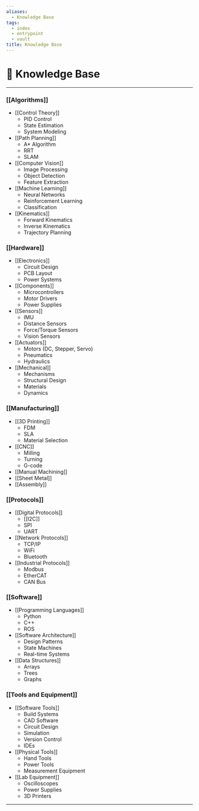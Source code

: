 ```yaml
---
aliases:
  - Knowledge Base
tags:
  - index
  - entrypoint
  - vault
title: Knowledge Base
---
```

# 🧠 Knowledge Base
---

### [[Algorithms]]
- [[Control Theory]]
  - PID Control
  - State Estimation
  - System Modeling
- [[Path Planning]]
  - A* Algorithm
  - RRT
  - SLAM
- [[Computer Vision]]
  - Image Processing
  - Object Detection
  - Feature Extraction
- [[Machine Learning]]
  - Neural Networks
  - Reinforcement Learning
  - Classification
- [[Kinematics]]
  - Forward Kinematics
  - Inverse Kinematics
  - Trajectory Planning

### [[Hardware]]
- [[Electronics]]
  - Circuit Design
  - PCB Layout
  - Power Systems
- [[Components]]
  - Microcontrollers
  - Motor Drivers
  - Power Supplies
- [[Sensors]]
  - IMU
  - Distance Sensors
  - Force/Torque Sensors
  - Vision Sensors
- [[Actuators]]
  - Motors (DC, Stepper, Servo)
  - Pneumatics
  - Hydraulics
- [[Mechanical]]
  - Mechanisms
  - Structural Design
  - Materials
  - Dynamics

### [[Manufacturing]]
- [[3D Printing]]
  - FDM
  - SLA
  - Material Selection
- [[CNC]]
  - Milling
  - Turning
  - G-code
- [[Manual Machining]]
- [[Sheet Metal]]
- [[Assembly]]

### [[Protocols]]
- [[Digital Protocols]]
  - [[I2C]]
  - SPI
  - UART
- [[Network Protocols]]
  - TCP/IP
  - WiFi
  - Bluetooth
- [[Industrial Protocols]]
  - Modbus
  - EtherCAT
  - CAN Bus

### [[Software]]
- [[Programming Languages]]
  - Python
  - C++
  - ROS
- [[Software Architecture]]
  - Design Patterns
  - State Machines
  - Real-time Systems
- [[Data Structures]]
  - Arrays
  - Trees
  - Graphs

### [[Tools and Equipment]]
- [[Software Tools]]
  - Build Systems
  - CAD Software
  - Circuit Design
  - Simulation
  - Version Control
  - IDEs
- [[Physical Tools]]
  - Hand Tools
  - Power Tools
  - Measurement Equipment
- [[Lab Equipment]]
  - Oscilloscopes
  - Power Supplies
  - 3D Printers

---
